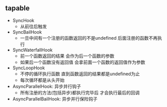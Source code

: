 ## tapable

- SyncHook
  - 从前往后触发
- SyncBailHook
  - 一旦中间有一个注册的函数返回的不是undefined 后面注册的函数不再执行
- SyncWaterfallHook
  - 前一个函数返回的结果 会作为后一个函数的参数
  - 如果后一个函数没有返回值 会拿前面一个函数的返回值作为参数
- SyncLoopHook
  - 不停的循环执行函数 直到函数返回的结果都是undefined为止
  - 每次循环都是从头开始
- AsyncParallelHook: 异步并行钩子
  - 所有注册的方法(包括异步)都执行完毕后 才会执行最后的回调
- AsyncParallelBailHook: 异步并行保险钩子
